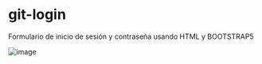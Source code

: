 # git-login

Formulario de inicio de sesión y contraseña usando HTML y BOOTSTRAP5

![image](https://user-images.githubusercontent.com/85379478/215278666-b1968042-c664-47d1-bfa8-73a64e48fe31.png)
